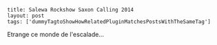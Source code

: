 ```
title: Salewa Rockshow Saxon Calling 2014
layout: post
tags: ['dummyTagtoShowHowRelatedPluginMatchesPostsWithTheSameTag']
```

Etrange ce monde de l'escalade...
